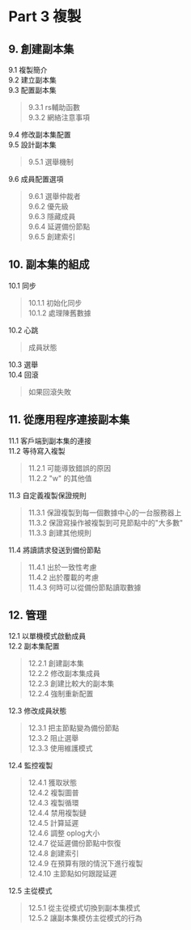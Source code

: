 # Part 3 複製 #

## 9. 創建副本集 ##

9.1 複製簡介  
9.2 建立副本集  
9.3 配置副本集  
> 9.3.1 rs輔助函數  
> 9.3.2 網絡注意事項  

9.4 修改副本集配置  
9.5 設計副本集  
> 9.5.1 選舉機制  

9.6 成員配置選項  
> 9.6.1 選舉仲裁者   
> 9.6.2 優先級  
> 9.6.3  隱藏成員  
> 9.6.4  延遲備份節點  
> 9.6.5  創建索引  


## 10. 副本集的組成 ##

10.1 同步  
> 10.1.1 初始化同步  
> 10.1.2 處理陳舊數據  

10.2 心跳  
> 成員狀態  

10.3 選舉  
10.4 回滾  
> 如果回滾失敗  

## 11. 從應用程序連接副本集 ##

11.1 客戶端到副本集的連接  
11.2 等待寫入複製  
> 11.2.1 可能導致錯誤的原因  
> 11.2.2 "w" 的其他值  

11.3 自定義複製保證規則  
> 11.3.1 保證複製到每一個數據中心的一台服務器上  
> 11.3.2 保證寫操作被複製到可見節點中的"大多數"  
> 11.3.3 創建其他規則  

11.4 將讀請求發送到備份節點  
> 11.4.1 出於一致性考慮  
> 11.4.2 出於覆載的考慮  
> 11.4.3 何時可以從備份節點讀取數據  

## 12. 管理 ##

12.1 以單機模式啟動成員  
12.2 副本集配置  
> 12.2.1 創建副本集  
> 12.2.2 修改副本集成員  
> 12.2.3 創建比較大的副本集  
> 12.2.4 強制重新配置  

12.3 修改成員狀態  
> 12.3.1 把主節點變為備份節點  
> 12.3.2 阻止選舉  
> 12.3.3 使用維護模式  

12.4 監控複製  
> 12.4.1 獲取狀態  
> 12.4.2 複製圖普  
> 12.4.3 複製循環  
> 12.4.4 禁用複製鏈  
> 12.4.5 計算延遲  
> 12.4.6 調整 oplog大小  
> 12.4.7 從延遲備份節點中恢復  
> 12.4.8 創建索引  
> 12.4.9 在預算有限的情況下進行複製  
> 12.4.10 主節點如何跟蹤延遲  

12.5 主從模式  
> 12.5.1 從主從模式切換到副本集模式  
> 12.5.2 讓副本集模仿主從模式的行為  

